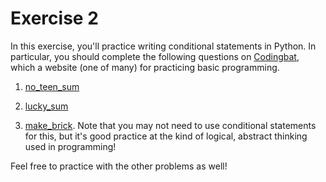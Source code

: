 # Exercise 2

In this exercise, you'll practice writing conditional statements in Python. In particular, you should complete the following questions on [Codingbat](http://codingbat.com/python), which a website (one of many) for practicing basic programming.

1. [no_teen_sum](http://codingbat.com/prob/p100347)

2. [lucky_sum](http://codingbat.com/prob/p107863)

3. [make_brick](http://codingbat.com/prob/p118406). Note that you may not need to use conditional statements for this, but it's good practice at the kind of logical, abstract thinking used in programming!

Feel free to practice with the other problems as well!
